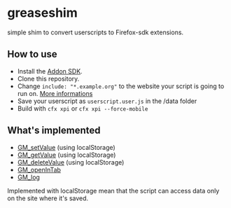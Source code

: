 greaseshim
==========
simple shim to convert userscripts to Firefox-sdk extensions.

## How to use
- Install the [Addon SDK](https://developer.mozilla.org/en-US/Add-ons/SDK/Tutorials/Installation).
- Clone this repository.
- Change `include: "*.example.org"` to the website your script is going to run on. [More informations](https://developer.mozilla.org/en-US/Add-ons/SDK/High-Level_APIs/page-mod)
- Save your userscript as `userscript.user.js` in the /data folder
- Build with `cfx xpi` or `cfx xpi --force-mobile`

## What's implemented
- [GM_setValue](http://wiki.greasespot.net/GM_deleteValue) (using localStorage)
- [GM_getValue](http://wiki.greasespot.net/GM_getValue) (using localStorage)
- [GM_deleteValue](http://wiki.greasespot.net/GM_deleteValue) (using localStorage)
- [GM_openInTab](http://wiki.greasespot.net/GM_openInTab)
- [GM_log](http://wiki.greasespot.net/GM_log)

Implemented with localStorage mean that the script can access data only on the site where it's saved.
